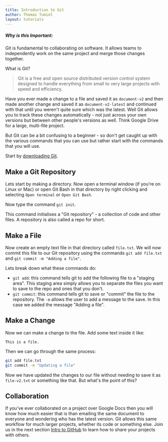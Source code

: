 ```yaml
---
title: Introduction to Git
author: Thomas Tumiel
layout: tutorials
---
```


<div class="alert alert-block alert-info">
<h5>Why is this Important:</h5>
Git is fundamental to collaborating on software. It allows teams to independently work
on the same project and merge those changes together.
</div>

What is Git?

> Git is a free and open source distributed version control system designed to handle everything from small to very large projects with speed and efficiency.

Have you ever made a change to a file and saved it as `document-v2` and then made another change and saved it as `document-v2-latest` and continued with that until you weren't quite sure which was the latest. Well Git allows you to track these changes automatically - not just across your own versions but between other people's versions as well. Think Google Drive for a large, multi-file project.

But Git can be a bit confusing to a beginner - so don't get caught up with the various commands that you can use but rather start with the commands that you will use.

Start by [downloading Git](https://git-scm.com/).

## Make a Git Repository

Lets start by making a directory. Now open a terminal window (if you're on Linux or Mac) or open Git Bash in that directory by right clicking and selecting `Open terminal` or `Open Git Bash`.

Now type the command `git init`.

This command initialises a "Git repository" - a collection of code and other files. A repository is also called a repo for short.

## Make a File

Now create an empty text file in that directory called `file.txt`. We will now commit this file to our Git repository using the commands `git add file.txt` and `git commit -m "Adding a file"`.

Lets break down what these commands do:

- `git add`: this command tells git to add the following file to a "staging area". This staging area simply allows you to separate the files you want to save to the repo and ones that you don't.
- `git commit`: this command tells git to save or "commit" the file to the repository. The `-m` allows the user to add a message to the save. In this case we added the message "Adding a file".

## Make a Change

Now we can make a change to the file. Add some text inside it like:

```
This is a file.
```

Then we can go through the same process:

```bash
git add file.txt
git commit -m "Updating a file"
```

Now we have updated the changes to our file without needing to save it as `file-v2.txt` or something like that. But what's the point of this?

## Collaboration

If you've ever collaborated on a project over Google Docs then you will know how much easier that is than emailing the same document to everyone and wondering who has the latest version. Git allows this same workflow for much larger projects, whether its code or something else. Join us in the next section [Intro to GitHub]() to learn how to share your projects with others.
